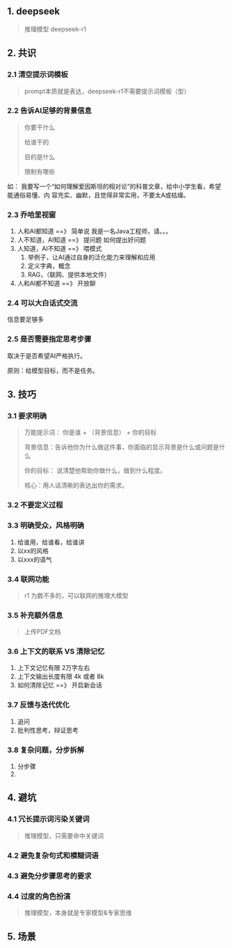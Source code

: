 ## 1. deepseek
> 推理模型 deepseek-r1
## 2. 共识
### 2.1 清空提示词模板
> prompt本质就是表达，deepseek-r1不需要提示词模板（型）

### 2.2 告诉AI足够的背景信息
> 你要干什么
> 
> 给谁干的
> 
> 目的是什么
> 
> 限制有哪些
> 
如： 我要写一个“如何理解爱因斯坦的相对论”的科普文章，给中小学生看，希望能通俗易懂、内
容充实、幽默，且觉得非常实用，不要太A或枯燥。

### 2.3 乔哈里视窗
1. 人和AI都知道  ==》 简单说
我是一名Java工程师，请。。。
2. 人不知道，AI知道 ==》 提问题
如何提出好问题
3. 人知道，AI不知道 ==》 喂模式
   1. 举例子，让AI通过自身的泛化能力来理解和应用
   2. 定义字典，概念
   3. RAG，（联网、提供本地文件）
4. 人和AI都不知道 ==》 开放聊
### 2.4 可以大白话式交流
信息要足够多
### 2.5 是否需要指定思考步骤
取决于是否希望AI严格执行。

原则：给模型目标，而不是任务。
## 3. 技巧
### 3.1 要求明确
> 万能提示词： 你是谁 + （背景信息） + 你的目标
> 
> 背景信息：告诉他你为什么做这件事，你面临的显示背景是什么或问题是什么
> 
> 你的目标： 说清楚他帮助你做什么，做到什么程度。
> 
> 核心：用人话清晰的表达出你的需求。
### 3.2 不要定义过程

### 3.3 明确受众，风格明确
1. 给谁用，给谁看，给谁讲
2. 以xx的风格
3. 以xxx的语气

### 3.4 联网功能
> r1 为数不多的，可以联网的推理大模型

### 3.5 补充额外信息
> 上传PDF文档

### 3.6 上下文的联系 VS 清除记忆
1. 上下文记忆有限 2万字左右
2. 上下文输出长度有限 4k 或者 8k
3. 如何清除记忆 ==》 开启新会话

### 3.7 反馈与迭代优化
1. 追问
2. 批判性思考，辩证思考

### 3.8 复杂问题，分步拆解
1. 分步骤
2. 

## 4. 避坑
### 4.1 冗长提示词污染关键词
> 推理模型，只需要命中关键词

### 4.2 避免复杂句式和模糊词语

### 4.3 避免分步骤思考的要求

### 4.4 过度的角色扮演
> 推理模型，本身就是专家模型&专家思维

## 5. 场景